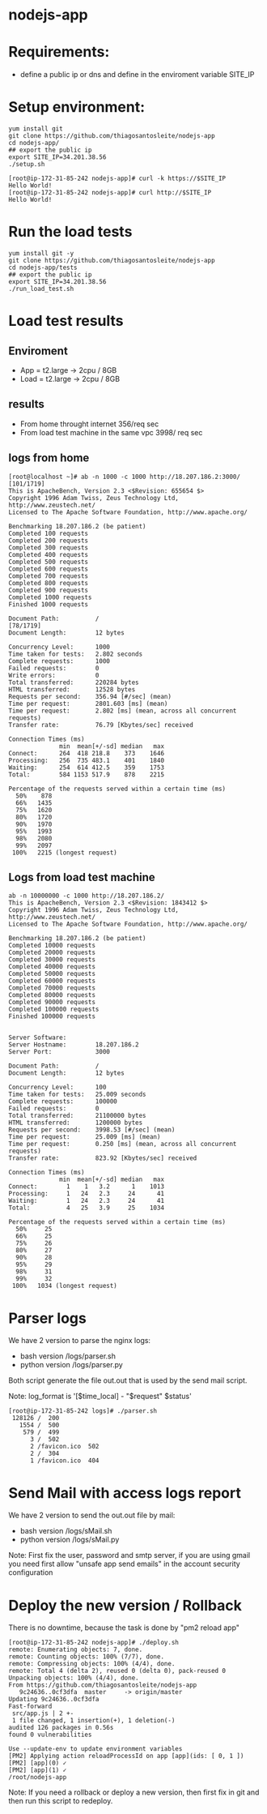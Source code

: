 # nodejs-app



# Requirements:
- define a public ip or dns and define in the enviroment variable SITE_IP

# Setup environment:
```
yum install git
git clone https://github.com/thiagosantosleite/nodejs-app
cd nodejs-app/
## export the public ip 
export SITE_IP=34.201.38.56
./setup.sh

[root@ip-172-31-85-242 nodejs-app]# curl -k https://$SITE_IP
Hello World!
[root@ip-172-31-85-242 nodejs-app]# curl http://$SITE_IP
Hello World!
```

# Run the load tests
````
yum install git -y 
git clone https://github.com/thiagosantosleite/nodejs-app
cd nodejs-app/tests
## export the public ip 
export SITE_IP=34.201.38.56
./run_load_test.sh
````

# Load test results
## Enviroment
- App = t2.large -> 2cpu / 8GB 
- Load = t2.large -> 2cpu / 8GB 

## results
- From home throught internet 356/req sec
- From load test machine in the same vpc 3998/ req sec

## logs from home
````
[root@localhost ~]# ab -n 1000 -c 1000 http://18.207.186.2:3000/                                                                                                                   [101/1719]
This is ApacheBench, Version 2.3 <$Revision: 655654 $>
Copyright 1996 Adam Twiss, Zeus Technology Ltd, http://www.zeustech.net/
Licensed to The Apache Software Foundation, http://www.apache.org/

Benchmarking 18.207.186.2 (be patient)
Completed 100 requests
Completed 200 requests
Completed 300 requests
Completed 400 requests
Completed 500 requests
Completed 600 requests
Completed 700 requests
Completed 800 requests
Completed 900 requests
Completed 1000 requests
Finished 1000 requests

Document Path:          /                                                                                                                                                           [78/1719]
Document Length:        12 bytes

Concurrency Level:      1000
Time taken for tests:   2.802 seconds
Complete requests:      1000
Failed requests:        0
Write errors:           0
Total transferred:      220284 bytes
HTML transferred:       12528 bytes
Requests per second:    356.94 [#/sec] (mean)
Time per request:       2801.603 [ms] (mean)
Time per request:       2.802 [ms] (mean, across all concurrent requests)
Transfer rate:          76.79 [Kbytes/sec] received

Connection Times (ms)
              min  mean[+/-sd] median   max
Connect:      264  418 218.8    373    1646
Processing:   256  735 483.1    401    1840
Waiting:      254  614 412.5    359    1753
Total:        584 1153 517.9    878    2215

Percentage of the requests served within a certain time (ms)
  50%    878
  66%   1435
  75%   1620
  80%   1720
  90%   1970
  95%   1993
  98%   2080
  99%   2097
 100%   2215 (longest request)
````

## Logs from load test machine
````
ab -n 10000000 -c 1000 http://18.207.186.2/
This is ApacheBench, Version 2.3 <$Revision: 1843412 $>
Copyright 1996 Adam Twiss, Zeus Technology Ltd, http://www.zeustech.net/
Licensed to The Apache Software Foundation, http://www.apache.org/

Benchmarking 18.207.186.2 (be patient)
Completed 10000 requests
Completed 20000 requests
Completed 30000 requests
Completed 40000 requests
Completed 50000 requests
Completed 60000 requests
Completed 70000 requests
Completed 80000 requests
Completed 90000 requests
Completed 100000 requests
Finished 100000 requests


Server Software:
Server Hostname:        18.207.186.2
Server Port:            3000

Document Path:          /
Document Length:        12 bytes

Concurrency Level:      100
Time taken for tests:   25.009 seconds
Complete requests:      100000
Failed requests:        0
Total transferred:      21100000 bytes
HTML transferred:       1200000 bytes
Requests per second:    3998.53 [#/sec] (mean)
Time per request:       25.009 [ms] (mean)
Time per request:       0.250 [ms] (mean, across all concurrent requests)
Transfer rate:          823.92 [Kbytes/sec] received

Connection Times (ms)
              min  mean[+/-sd] median   max
Connect:        1    1   3.2      1    1013
Processing:     1   24   2.3     24      41
Waiting:        1   24   2.3     24      41
Total:          4   25   3.9     25    1034

Percentage of the requests served within a certain time (ms)
  50%     25
  66%     25
  75%     26
  80%     27
  90%     28
  95%     29
  98%     31
  99%     32
 100%   1034 (longest request)
````

# Parser logs
We have 2 version to parse the nginx logs:
- bash version /logs/parser.sh
- python version /logs/parser.py

Both script generate the file out.out that is used by the send mail script.

Note: log_format  is  '[\$time_local] - "\$request" \$status'

````
[root@ip-172-31-85-242 logs]# ./parser.sh
 128126 /  200
   1554 /  500
    579 /  499
      3 /  502
      2 /favicon.ico  502
      2 /  304
      1 /favicon.ico  404

````

# Send Mail with access logs report
We have 2 version to send the out.out file by mail:
- bash version /logs/sMail.sh
- python version /logs/sMail.py

Note: First fix the user, password and smtp server, if you are using gmail you need first allow "unsafe app send emails" in the account security configuration


# Deploy the new version / Rollback
There is no downtime, because the task is done by "pm2 reload app"

````
[root@ip-172-31-85-242 nodejs-app]# ./deploy.sh
remote: Enumerating objects: 7, done.
remote: Counting objects: 100% (7/7), done.
remote: Compressing objects: 100% (4/4), done.
remote: Total 4 (delta 2), reused 0 (delta 0), pack-reused 0
Unpacking objects: 100% (4/4), done.
From https://github.com/thiagosantosleite/nodejs-app
   9c24636..0cf3dfa  master     -> origin/master
Updating 9c24636..0cf3dfa
Fast-forward
 src/app.js | 2 +-
 1 file changed, 1 insertion(+), 1 deletion(-)
audited 126 packages in 0.56s
found 0 vulnerabilities

Use --update-env to update environment variables
[PM2] Applying action reloadProcessId on app [app](ids: [ 0, 1 ])
[PM2] [app](0) ✓
[PM2] [app](1) ✓
/root/nodejs-app
````

Note: If you need a rollback or deploy a new version, then first fix in git and then run this script to redeploy.
